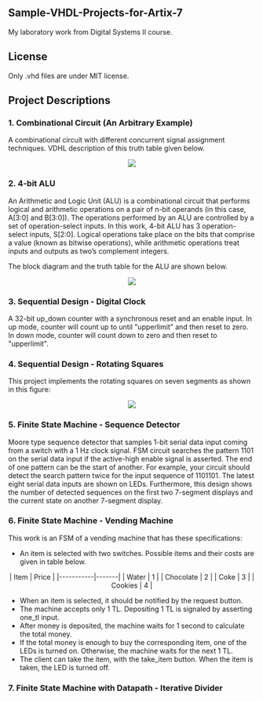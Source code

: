 ## Sample-VHDL-Projects-for-Artix-7
My laboratory work from Digital Systems II course.

## License
Only .vhd files are under MIT license.

## Project Descriptions
### 1. Combinational Circuit (An Arbitrary Example)
A combinational circuit with different concurrent signal assignment techniques. VDHL description of this truth table given below.

<p align="center"> 
  <img src="https://dl.dropboxusercontent.com/s/ksgjdm3oew0nklw/TruthTable.PNG">
</p>

### 2. 4-bit ALU
An Arithmetic and Logic Unit (ALU) is a combinational circuit that performs logical and arithmetic operations on a pair of n-bit operands (in this case, A[3:0] and B[3:0]). The operations performed by an ALU are controlled by a set of operation-select inputs. In this work, 4-bit ALU has 3 operation-select inputs, S[2:0]. Logical operations take place on the bits that comprise a value (known as bitwise operations), while arithmetic operations treat inputs and outputs as two’s complement integers.

The block diagram and the truth table for the ALU are shown below.

<p align="center"> 
  <img src="https://dl.dropboxusercontent.com/s/cl5yxw5zzegb3ys/ALU.png">
</p>

### 3. Sequential Design - Digital Clock
A 32-bit up_down counter with a synchronous reset and an enable input. In up mode, counter will count up to until "upperlimit" and then reset to zero. In down mode, counter will count down to zero and then reset to "upperlimit".

### 4. Sequential Design - Rotating Squares
This project implements the rotating squares on seven segments as shown in this figure:

<p align="center"> 
  <img src="https://dl.dropboxusercontent.com/s/tr9v1q015tcgth0/RotatingSquares.png">
</p>

### 5. Finite State Machine - Sequence Detector
Moore type sequence detector that samples 1-bit serial data input coming from a switch with a 1 Hz clock signal. FSM circuit searches the pattern 1101 on the serial data input if the active-high enable signal is asserted. The end of one pattern can be the start of another. For example, your circuit should detect the search pattern twice for the input sequence of 1101101.
The latest eight serial data inputs are shown on LEDs. Furthermore, this design shows the number of detected sequences on the first two 7-segment displays and the current state on another 7-segment display.

### 6. Finite State Machine - Vending Machine
This work is an FSM of a vending machine that has these specifications:
* An item is selected with two switches. Possible items and their costs are given in table below.

<p align="center"> 
| Item      | Price |
|-----------|-------|
| Water     | 1     |
| Chocolate | 2     |
| Coke      | 3     |
| Cookies   | 4     |
</p>

* When an item is selected, it should be notified by the request button.
* The machine accepts only 1 TL. Depositing 1 TL is signaled by asserting one_tl input.
* After money is deposited, the machine waits for 1 second to calculate the total money.
* If the total money is enough to buy the corresponding item, one of the LEDs is turned on. Otherwise, the machine waits for the next 1 TL.
* The client can take the item, with the take_item button. When the item is taken, the LED is turned off.

### 7. Finite State Machine with Datapath - Iterative Divider

